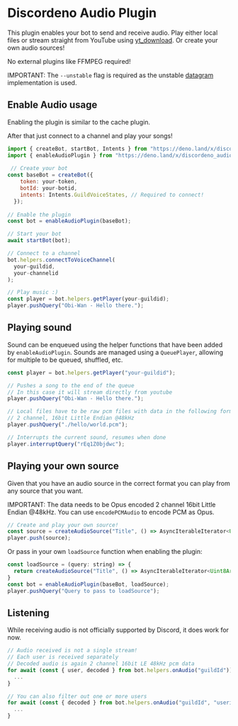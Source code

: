 # Discordeno Audio Plugin

This plugin enables your bot to send and receive audio.
Play either local files or stream straight from YouTube using [yt_download](https://github.com/JasperVanEsveld/yt_download).
Or create your own audio sources!

No external plugins like FFMPEG required!

IMPORTANT: The `--unstable` flag is required as the unstable [datagram](https://doc.deno.land/deno/unstable/~/Deno.listenDatagram) implementation is used.

## Enable Audio usage

Enabling the plugin is similar to the cache plugin.

After that just connect to a channel and play your songs!


```js
import { createBot, startBot, Intents } from "https://deno.land/x/discordeno/mod.ts";
import { enableAudioPlugin } from "https://deno.land/x/discordeno_audio_plugin/mod.ts";
 
 // Create your bot
const baseBot = createBot({
    token: your-token,
    botId: your-botid,
    intents: Intents.GuildVoiceStates, // Required to connect!
  });
  
// Enable the plugin
const bot = enableAudioPlugin(baseBot); 

// Start your bot
await startBot(bot);

// Connect to a channel
bot.helpers.connectToVoiceChannel(
  your-guildid,
  your-channelid
);

// Play music :)
const player = bot.helpers.getPlayer(your-guildid);
player.pushQuery("Obi-Wan - Hello there.");
```

## Playing sound

Sound can be enqueued using the helper functions that have been added by `enableAudioPlugin`.
Sounds are managed using a `QueuePlayer`, allowing for multiple to be queued, shuffled, etc.

```js
const player = bot.helpers.getPlayer("your-guildid");

// Pushes a song to the end of the queue
// In this case it will stream directly from youtube
player.pushQuery("Obi-Wan - Hello there.");

// Local files have to be raw pcm files with data in the following format:
// 2 channel, 16bit Little Endian @48kHz
player.pushQuery("./hello/world.pcm"); 

// Interrupts the current sound, resumes when done
player.interruptQuery("rEq1Z0bjdwc"); 
```


## Playing your own source

Given that you have an audio source in the correct format you can play from any source that you want.

IMPORTANT:
The data needs to be Opus encoded 2 channel 16bit Little Endian @48kHz.
You can use `encodePCMAudio` to encode PCM as Opus.
```js
// Create and play your own source!
const source = createAudioSource("Title", () => AsyncIterableIterator<Uint8Array>)
player.push(source); 
```
Or pass in your own `loadSource` function when enabling the plugin:
```js
const loadSource = (query: string) => {
  return createAudioSource("Title", () => AsyncIterableIterator<Uint8Array>);
}
const bot = enableAudioPlugin(baseBot, loadSource);
player.pushQuery("Query to pass to loadSource");
```



## Listening

While receiving audio is not officially supported by Discord, it does work for now.

```js
// Audio received is not a single stream!
// Each user is received separately
// Decoded audio is again 2 channel 16bit LE 48kHz pcm data
for await (const { user, decoded } from bot.helpers.onAudio("guildId")) {
  ...
}

// You can also filter out one or more users
for await (const { decoded } from bot.helpers.onAudio("guildId", "userid")) {
  ...
}
```
